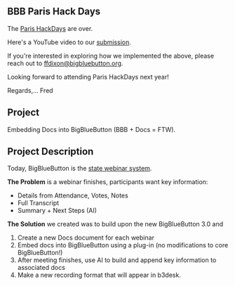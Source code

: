 ## BBB Paris Hack Days

The <a href="https://hackdays.numerique.gouv.fr/">Paris HackDays</a> are over.  

Here's a YouTube video to our <a href="https://youtu.be/-a6VNpMWyi4">submission</a>.  

If you're interested in exploring how we implemented the above, please reach out to <a href="mailto:ffdixon@bigbluebutton.org">ffdixon@bigbluebutton.org</a>.

Looking forward to attending Paris HackDays next year!

Regards,... Fred


## Project
Embedding Docs into BigBlueButton (BBB + Docs = FTW).

## Project Description
Today, BigBlueButton is the [state webinar system](https://webinaire.numerique.gouv.fr/home).

**The Problem** is a webinar finishes, participants want key information:

 - Details from Attendance, Votes, Notes
 - Full Transcript
 - Summary + Next Steps (AI)

**The Solution** we created was to build upon the new BigBlueButton 3.0 and
 1. Create a new Docs document for each webinar
 2. Embed docs into BigBlueButton using a plug-in (no modifications to core BigBlueButton!)
 3. After meeting finishes, use AI to build and append key information to associated docs 
 4. Make a new recording format that will appear in b3desk.

